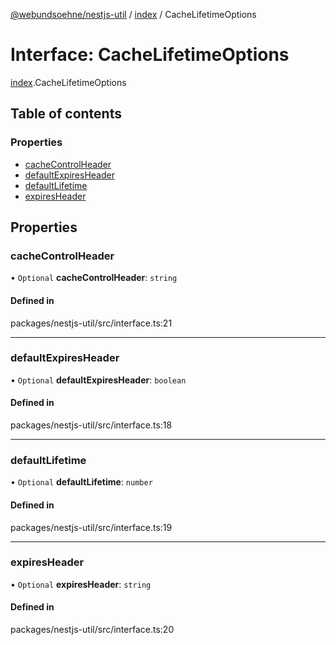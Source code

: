 [@webundsoehne/nestjs-util](../README.md) / [index](../modules/index.md) / CacheLifetimeOptions

# Interface: CacheLifetimeOptions

[index](../modules/index.md).CacheLifetimeOptions

## Table of contents

### Properties

- [cacheControlHeader](index.CacheLifetimeOptions.md#cachecontrolheader)
- [defaultExpiresHeader](index.CacheLifetimeOptions.md#defaultexpiresheader)
- [defaultLifetime](index.CacheLifetimeOptions.md#defaultlifetime)
- [expiresHeader](index.CacheLifetimeOptions.md#expiresheader)

## Properties

### cacheControlHeader

• `Optional` **cacheControlHeader**: `string`

#### Defined in

packages/nestjs-util/src/interface.ts:21

___

### defaultExpiresHeader

• `Optional` **defaultExpiresHeader**: `boolean`

#### Defined in

packages/nestjs-util/src/interface.ts:18

___

### defaultLifetime

• `Optional` **defaultLifetime**: `number`

#### Defined in

packages/nestjs-util/src/interface.ts:19

___

### expiresHeader

• `Optional` **expiresHeader**: `string`

#### Defined in

packages/nestjs-util/src/interface.ts:20
